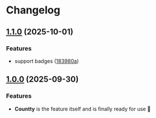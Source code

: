 # Changelog

## [1.1.0](https://github.com/wellwelwel/countty/compare/v1.0.0...v1.1.0) (2025-10-01)


### Features

* support badges ([183980a](https://github.com/wellwelwel/countty/commit/183980a41fcbec5e62f8f39a47bd197e562fc5d9))

## [1.0.0](https://github.com/wellwelwel/countty/compare/v1.0.0...v1.0.0) (2025-09-30)


### Features

* **Countty** is the feature itself and is finally ready for use 🎉

